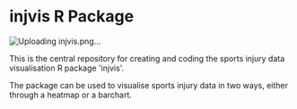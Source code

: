 # injvis R Package
![Uploading injvis.png…]()

This is the central repository for creating and coding the sports injury data visualisation R package 'injvis'.

The package can be used to visualise sports injury data in two ways, either through a heatmap or a barchart. 
